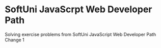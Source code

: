 # SoftUni JavaScrpt Web Developer Path
Solving exercise problems from SoftUni JavaScript Web Developer Path
Change 1
